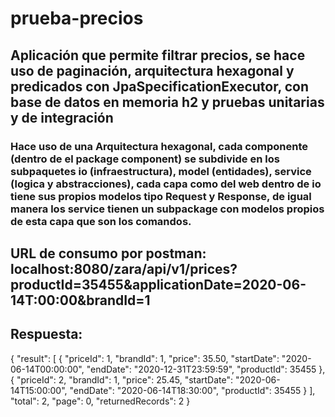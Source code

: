 # prueba-precios


## Aplicación que permite filtrar precios, se hace uso de paginación, arquitectura hexagonal y predicados con JpaSpecificationExecutor, con base de datos en memoria h2 y pruebas unitarias y de integración

### Hace uso de una Arquitectura hexagonal, cada componente (dentro de el package component) se subdivide en los subpaquetes io (infraestructura), model (entidades), service (logica y abstracciones), cada capa como del web dentro de io tiene sus propios modelos tipo Request y Response, de igual manera los service tienen un subpackage con modelos propios de esta capa que son los comandos.

## URL de consumo por postman: localhost:8080/zara/api/v1/prices?productId=35455&applicationDate=2020-06-14T:00:00&brandId=1
## Respuesta:

{
    "result": [
        {
            "priceId": 1,
            "brandId": 1,
            "price": 35.50,
            "startDate": "2020-06-14T00:00:00",
            "endDate": "2020-12-31T23:59:59",
            "productId": 35455
        },
        {
            "priceId": 2,
            "brandId": 1,
            "price": 25.45,
            "startDate": "2020-06-14T15:00:00",
            "endDate": "2020-06-14T18:30:00",
            "productId": 35455
        }
    ],
    "total": 2,
    "page": 0,
    "returnedRecords": 2
}

